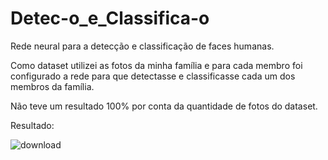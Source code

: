 # Detec-o_e_Classifica-o
Rede neural para a detecção e classificação de faces humanas.

Como dataset utilizei as fotos da minha família e para cada membro foi configurado a rede para que detectasse e classificasse cada um dos membros da família. 

Não teve um resultado 100% por conta da quantidade de fotos do dataset.

Resultado:

![download](https://github.com/Duipe23/Detec-o_e_Classifica-o/assets/145870249/7ff5a071-8731-4dc7-b843-941e64622158)
